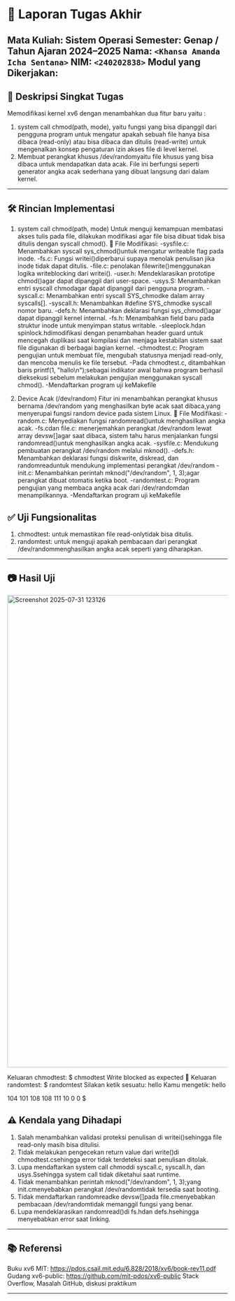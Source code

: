 # 📝 Laporan Tugas Akhir

**Mata Kuliah**: Sistem Operasi
**Semester**: Genap / Tahun Ajaran 2024–2025
**Nama**: `<Khansa Amanda Icha Sentana>`
**NIM**: `<240202838>`
**Modul yang Dikerjakan**:
---
## 📌 Deskripsi Singkat Tugas

Memodifikasi kernel xv6 dengan menambahkan dua fitur baru yaitu :

1. system call chmod(path, mode), yaitu fungsi yang bisa dipanggil dari pengguna program untuk mengatur apakah sebuah file hanya bisa dibaca (read-only) atau bisa dibaca dan ditulis (read-write) untuk mengenalkan konsep pengaturan izin akses file di level kernel.
2. Membuat perangkat khusus /dev/randomyaitu file khusus yang bisa dibaca untuk mendapatkan data acak. File ini berfungsi seperti generator angka acak sederhana yang dibuat langsung dari dalam kernel.

---

## 🛠️ Rincian Implementasi
1. system call chmod(path, mode) Untuk menguji kemampuan membatasi akses tulis pada file, dilakukan modifikasi agar file bisa dibuat tidak bisa ditulis dengan syscall chmod(). 🔧 File Modifikasi:
-sysfile.c: Menambahkan syscall sys_chmod()untuk mengatur writeable flag pada inode.
-fs.c: Fungsi writei()diperbarui supaya menolak penulisan jika inode tidak dapat ditulis.
-file.c: penolakan filewrite()menggunakan logika writeblocking dari writei().
-user.h: Mendeklarasikan prototipe chmod()agar dapat dipanggil dari user-space.
-usys.S: Menambahkan entri syscall chmodagar dapat dipanggil dari pengguna program.
-syscall.c: Menambahkan entri syscall SYS_chmodke dalam array syscalls[].
-syscall.h: Menambahkan #define SYS_chmodke syscall nomor baru.
-defs.h: Menambahkan deklarasi fungsi sys_chmod()agar dapat dipanggil kernel internal.
-fs.h: Menambahkan field baru pada struktur inode untuk menyimpan status writable.
-sleeplock.hdan spinlock.hdimodifikasi dengan penambahan header guard untuk mencegah duplikasi saat kompilasi dan menjaga kestabilan sistem saat file digunakan di berbagai bagian kernel.
-chmodtest.c: Program pengujian untuk membuat file, mengubah statusnya menjadi read-only, dan mencoba menulis ke file tersebut.
-Pada chmodtest.c, ditambahkan baris printf(1, "hallo\n");sebagai indikator awal bahwa program berhasil dieksekusi sebelum melakukan pengujian menggunakan syscall chmod().
-Mendaftarkan program uji keMakefile

2. Device Acak (/dev/random) Fitur ini menambahkan perangkat khusus bernama /dev/random yang menghasilkan byte acak saat dibaca,yang menyerupai fungsi random device pada sistem Linux. 🔧 File Modifikasi:
-random.c: Menyediakan fungsi randomread()untuk menghasilkan angka acak.
-fs.cdan file.c: menerjemahkan perangkat /dev/random lewat array devsw[]agar saat dibaca, sistem tahu harus menjalankan fungsi randomread()untuk menghasilkan angka acak.
-sysfile.c: Mendukung pembuatan perangkat /dev/random melalui mknod().
-defs.h: Menambahkan deklarasi fungsi diskwrite, diskread, dan randomreaduntuk mendukung implementasi perangkat /dev/random
-init.c: Menambahkan perintah mknod("/dev/random", 1, 3);agar perangkat dibuat otomatis ketika boot.
-randomtest.c: Program pengujian yang membaca angka acak dari /dev/randomdan menampilkannya.
-Mendaftarkan program uji keMakefile

## ✅ Uji Fungsionalitas

1. chmodtest: untuk memastikan file read-onlytidak bisa ditulis.
2. randomtest: untuk menguji apakah pembacaan dari perangkat /dev/randommenghasilkan angka acak seperti yang diharapkan.
---

## 📷 Hasil Uji
<img width="1920" height="1080" alt="Screenshot 2025-07-31 123126" src="https://github.com/user-attachments/assets/125d0ce0-5512-4796-a0e3-c38b1a2a7381" />

Keluaran chmodtest:
$ chmodtest
Write blocked as expected
📍 Keluaran randomtest:
$ randomtest
Silakan ketik sesuatu: hello
Kamu mengetik: hello

104 101 108 108 111 10 0 0 
$ 
## ⚠️ Kendala yang Dihadapi

1. Salah menambahkan validasi proteksi penulisan di writei()sehingga file read-only masih bisa ditulisi.
2. Tidak melakukan pengecekan return value dari write()di chmodtest.csehingga error tidak terdeteksi saat penulisan ditolak.
3. Lupa mendaftarkan system call chmoddi syscall.c, syscall.h, dan usys.Ssehingga system call tidak diketahui saat runtime.
4. Tidak menambahkan perintah mknod("/dev/random", 1, 3);yang init.cmenyebabkan perangkat /dev/randomtidak tersedia saat booting.
5. Tidak mendaftarkan randomreadke devsw[]pada file.cmenyebabkan pembacaan /dev/randomtidak memanggil fungsi yang benar.
6. Lupa mendeklarasikan randomread()di fs.hdan defs.hsehingga menyebabkan error saat linking.
---

## 📚 Referensi
Buku xv6 MIT: https://pdos.csail.mit.edu/6.828/2018/xv6/book-rev11.pdf
Gudang xv6-public: https://github.com/mit-pdos/xv6-public
Stack Overflow, Masalah GitHub, diskusi praktikum

---

